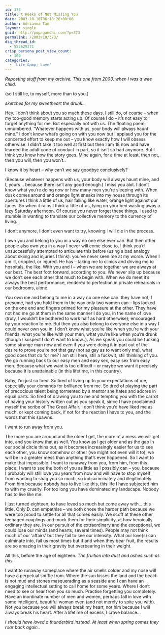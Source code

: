 ```yaml
---
id: 373
title: X Weeks of Not Missing You
date: 2003-10-10T06:18:26+00:00
author: Adrianna Tan
layout: single
guid: http://popagandhi.com/?p=373
permalink: /2003/10/373/
dsq_thread_id:
  - 552629271
crisp_persona_post_view_count:
  - 109
categories:
  - 'Life &amp; Love'
---
```

_Reposting stuff from my archive. This one from 2003, when I was a wee child._

(so I still lie, to myself, more than to you.)

_sketches for my sweetheart the drunk.._

Hey. I don&#8217;t think about you so much these days. I still do, of course &#8211; when my too-good memory starts acting up. Of course I do &#8211; it&#8217;s not easy to forget anything for me. But especially not with us. The floating poem, unnumbered. &#8220;Whatever happens with us, your body will always haunt mine.&#8221; I don&#8217;t know what&#8217;s going on with you now but I applaud you for the concerted effort to keep me out &#8211; you know exactly how I will obsess otherwise. I didn&#8217;t take it too well at first but then I am 18 now and have learned the adult code of conduct in part, so it isn&#8217;t so bad anymore. But I think you know how the story goes. Mine again, for a time at least, then not, then you will, then you won&#8217;t..

I know it by heart &#8211; why can&#8217;t we say goodbye conclusively?

(Because whatever happens with us, your body will always haunt mine, and I, yours&#8230; because there isn&#8217;t any good enough.) I miss you alot. I don&#8217;t know what you&#8217;re doing now or how many men you&#8217;re sleeping with. When dusk comes around and orange light sneaks into my house through its apertures I think a little of us, hair falling like water, orange light against our faces. So when it rains I think a little of us, lying on your bed wasting away a lazy Saturday afternoon. Of course you never forget these things. I used to stumble in wanting to translate our collective memory to the currency of living.

I don&#8217;t anymore, I don&#8217;t even want to try, knowing I will die in the process.

I own you and belong to you in a way no one else ever can. But then other people also own you in a way I never will come close to. I think you&#8217;d unsuccessfully attempted to articulate this before (using a bad analogy about skiing and injuries I think): you&#8217;ve never seen me at my worse. When I am ill, crippled, or injured. He has &#8211; taking me to clinics and driving me to hospitals, the like. With you and I &#8211; when we are together we are always at our best. The best foot forward, according to you. We never slip up because we don&#8217;t see each other that much to begin with. When we do meet it&#8217;s always the best performance, rendered to perfection in private rehearsals in our bedrooms, alone.

You own me and belong to me in a way no one else can: they have not, I presume, had you hold them in the way only two women can &#8211; lips locked on the one end and fingers primed for my pleasure at the other. They have not had me go at them in the same manner I do you, in the name of love (truly, I wouldn&#8217;t be bothered to work half as hard otherwise); encouraged by your reaction to me. But then you also belong to everyone else in a way I could never own you in. I don&#8217;t know what you&#8217;re like when you&#8217;re with your friends, what you&#8217;re like with your men, what you&#8217;re like when you&#8217;re drunk (though I suspect I don&#8217;t want to know..). As we speak you could be fucking some strange man now and even if you were doing it in part out of the desire to prove you&#8217;re not that gay (not as gay as to want only me), what good does that do for me? I am still here, still a fuckwit, still thinking of you. We go running back to our easy men and easy sex, easy sex from easy men. Because what we want is too difficult &#8211; or maybe we want it precisely because it is unattainable (in this lifetime, in this country).

Baby, I&#8217;m just so tired. So tired of living up to your expectations of me, especially your demands for brilliance from me. So tired of playing the part of precocious talent being tormented by a mentor she hates and adores in equal parts. So tired of drawing you to me and tempting you with the carrot of having your history written out as you speak it, since I have proclaimed myself the scribe of The Great Affair. I don&#8217;t think you&#8217;d have liked me as much, or kept coming back, if not for the reaction I have to you, and the words that this spawns.

I want to run away from you.

The more you are around and the older I get, the more of a mess we will get into, and you know that as well. You know as I get older and as the gap in our social circle thins out, as it becomes increasingly easier for us to see each other, you know somehow or other (we might not even will it to), we will be in a greater mess than anything that&#8217;s ever happened. So I want to make that impossible. I want to runaway from you, from him, from this place. I want to see the both of you as little as I possibly can &#8211; you, because I probably will still love you years from now and will have to stop myself from wanting to shag you so much, so indiscriminately and illegitimately. From him because nobody has to live like this, this life I have subjected him to with my cruelty. For too long you have dominated my landscape. Nobody has to live like me.

I just turned eighteen; to have loved so much but come away with&#8230; this little. Only D. can empathise &#8211; we both chose the harder path because we were too proud to settle for all that comes easily. We scoff at these other teenaged couplings and mock them for their simplicity, at how heroically ordinary they are. In our pursuit of the extraordinary and the exceptional, we could lose our minds (and hearts, several times). People may not think much of our &#8216;affairs&#8217; but they fail to see our intensity. What our love(s) can culminate into, fail us most times but if and when they bear fruit, the results are so amazing in their gravity but overbearing in their weight.

All this, before the age of eighteen. _The fruition into dust and ashes such as this._

I want to runaway someplace where the air smells colder and my nose will have a perpetual sniffle from. Where the sun kisses the land and the beach is not mud and stones masquerading as a seaside and I can have an engaging intellectual setting to call home for some years. Where I don&#8217;t need to see or hear from you so much. Practise forgetting you completely. Have an inordinate number of men and women, perhaps fall in love with some intelligent, beautiful woman even (and not merely to spite you with). Not you because you will always break my heart, not him because I will always break his heart. After a lifetime of excess, I crave balance&#8230;

_I should have loved a thunderbird instead. At least when spring comes they roar back again.._
